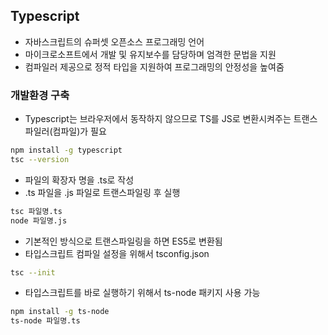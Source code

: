 ## Typescript
- 자바스크립트의 슈퍼셋 오픈소스 프로그래밍 언어
- 마이크로소프트에서 개발 및 유지보수를 담당하며 엄격한 문법을 지원
- 컴파일러 제공으로 정적 타입을 지원하여 프로그래밍의 안정성을 높여줌

### 개발환경 구축
- Typescript는 브라우저에서 동작하지 않으므로 TS를 JS로 변환시켜주는 트랜스파일러(컴파일)가 필요

```bash
npm install -g typescript
tsc --version
```

- 파일의 확장자 명을 .ts로 작성
- .ts 파일을 .js 파일로 트랜스파일링 후 실행

```bash
tsc 파일명.ts
node 파일명.js
```

- 기본적인 방식으로 트랜스파일링을 하면 ES5로 변환됨
- 타입스크립트 컴파일 설정을 위해서 tsconfig.json

```bash
tsc --init
```

- 타입스크립트를 바로 실행하기 위해서 ts-node 패키지 사용 가능

```bash
npm install -g ts-node
ts-node 파일명.ts
```